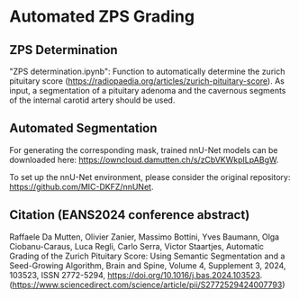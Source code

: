 # Automated ZPS Grading

## ZPS Determination
"ZPS determination.ipynb": Function to automatically determine the zurich pituitary score (https://radiopaedia.org/articles/zurich-pituitary-score). As input, a segmentation of a pituitary adenoma and the cavernous segments of the internal carotid artery should be used.

## Automated Segmentation
For generating the corresponding mask, trained nnU-Net models can be downloaded here: https://owncloud.damutten.ch/s/zCbVKWkpILpABgW.

To set up the nnU-Net environment, please consider the original repository: https://github.com/MIC-DKFZ/nnUNet.


## Citation (EANS2024 conference abstract)
Raffaele Da Mutten, Olivier Zanier, Massimo Bottini, Yves Baumann, Olga Ciobanu-Caraus, Luca Regli, Carlo Serra, Victor Staartjes,
Automatic Grading of the Zurich Pituitary Score: Using Semantic Segmentation and a Seed-Growing Algorithm,
Brain and Spine,
Volume 4, Supplement 3,
2024,
103523,
ISSN 2772-5294,
https://doi.org/10.1016/j.bas.2024.103523.
(https://www.sciencedirect.com/science/article/pii/S2772529424007793)

